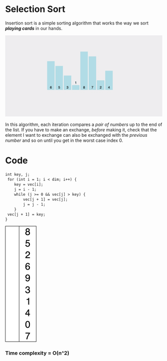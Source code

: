 
# Selection Sort
  
Insertion sort is a simple sorting algorithm that works the way we sort **_playing cards_** in our hands.

![image](https://github.com/KeiyuKensei/Sorting-Algorithem/blob/main/res/Sorting_Algorithms/Selection_Sort/res/Selection-Sort-Animation-2.gif)

In this algorithm, each iteration compares a _pair of numbers_ up to the end of the list. If you have to make an exchange, _before_ making it, check that the element I want to exchange can also be exchanged with the _previous number_ and so on until you get in the worst case index 0.

# Code
```
int key, j;
 for (int i = 1; i < dim; i++) {
 	key = vec[i];
 	j = i - 1;
 	while (j >= 0 && vec[j] > key) {
 		vec[j + 1] = vec[j];
 		j = j - 1;
 	}
 vec[j + 1] = key;
}
```

![image](https://github.com/KeiyuKensei/Sorting-Algorithem/blob/main/res/Sorting_Algorithms/Selection_Sort/res/Selection-Sort-Animation-1.gif)
### Time complexity = O(n^2)
